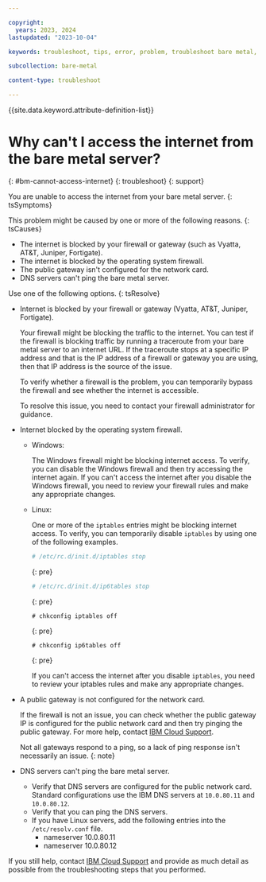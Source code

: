 ```yaml
---

copyright:
  years: 2023, 2024
lastupdated: "2023-10-04"

keywords: troubleshoot, tips, error, problem, troubleshoot bare metal, bare metal troubleshooting

subcollection: bare-metal

content-type: troubleshoot

---
```


{{site.data.keyword.attribute-definition-list}}

# Why can't I access the internet from the bare metal server?
{: #bm-cannot-access-internet}
{: troubleshoot}
{: support}

You are unable to access the internet from your bare metal server.
{: tsSymptoms}

This problem might be caused by one or more of the following reasons.
{: tsCauses}

- The internet is blocked by your firewall or gateway (such as Vyatta, AT&T, Juniper, Fortigate).
- The internet is blocked by the operating system firewall.
- The public gateway isn't configured for the network card.
- DNS servers can't ping the bare metal server.

Use one of the following options.
{: tsResolve}

- Internet is blocked by your firewall or gateway (Vyatta, AT&T, Juniper, Fortigate).

   Your firewall might be blocking the traffic to the internet. You can test if the firewall is blocking traffic by running a traceroute from your bare metal server to an internet URL. If the traceroute stops at a specific IP address and that is the IP address of a firewall or gateway you are using, then that IP address is the source of the issue.

   To verify whether a firewall is the problem, you can temporarily bypass the firewall and see whether the internet is accessible.

   To resolve this issue, you need to contact your firewall administrator for guidance.

- Internet blocked by the operating system firewall.

   - Windows:

      The Windows firewall might be blocking internet access. To verify, you can disable the Windows firewall and then try accessing the internet again. If you can't access the internet after you disable the Windows firewall, you need to review your firewall rules and make any appropriate changes.

   - Linux:

      One or more of the `iptables` entries might be blocking internet access. To verify, you can temporarily disable `iptables` by using one of the following examples.

       ```sh
       # /etc/rc.d/init.d/iptables stop
       ```
       {: pre}

       ```sh
       # /etc/rc.d/init.d/ip6tables stop
       ```
       {: pre}

       ```
       # chkconfig iptables off
       ```
       {: pre}

       ```
       # chkconfig ip6tables off
       ```
       {: pre}

      If you can't access the internet after you disable `iptables`, you need to review your iptables rules and make any appropriate changes.

- A public gateway is not configured for the network card.

   If the firewall is not an issue, you can check whether the public gateway IP is configured for the public network card and then try pinging the public gateway. For more help, contact [IBM Cloud Support](https://cloud.ibm.com/docs/bare-metal?topic=bare-metal-gettinghelp).

   Not all gateways respond to a ping, so a lack of ping response isn't necessarily an issue.
   {: note}

- DNS servers can't ping the bare metal server.

   - Verify that DNS servers are configured for the public network card. Standard configurations use the IBM DNS servers at `10.0.80.11` and `10.0.80.12`.
   - Verify that you can ping the DNS servers.
   - If you have Linux servers, add the following entries into the `/etc/resolv.conf` file.
      - nameserver 10.0.80.11
      - nameserver 10.0.80.12

If you still help, contact [IBM Cloud Support](https://cloud.ibm.com/docs/bare-metal?topic=bare-metal-gettinghelp) and provide as much detail as possible from the troubleshooting steps that you performed.
